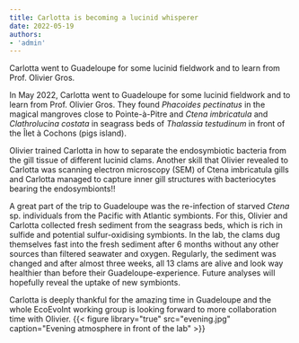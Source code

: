 ```yaml
---
title: Carlotta is becoming a lucinid whisperer
date: 2022-05-19
authors:
- 'admin'
---
```


Carlotta went to Guadeloupe for some lucinid fieldwork and to learn from Prof. Olivier Gros.
<!--more-->

In May 2022, Carlotta went to Guadeloupe for some lucinid fieldwork and to learn from Prof. Olivier Gros. They found *Phacoides pectinatus* in the magical mangroves close to Pointe-à-Pitre and *Ctena imbricatula* and *Clathrolucina costata* in seagrass beds of *Thalassia testudinum* in front of the Îlet à Cochons (pigs island). 

Olivier trained Carlotta in how to separate the endosymbiotic bacteria from the gill tissue of different lucinid clams. Another skill that Olivier revealed to Carlotta was scanning electron microscopy (SEM) of Ctena imbricatula gills and Carlotta managed to capture inner gill structures with bacteriocytes bearing the endosymbionts!!

A great part of the trip to Guadeloupe was the re-infection of starved *Ctena* sp. individuals from the Pacific with Atlantic symbionts. For this, Olivier and Carlotta collected fresh sediment from the seagrass beds, which is rich in sulfide and potential sulfur-oxidising symbionts. In the lab, the clams dug themselves fast into the fresh sediment after 6 months without any other sources than filtered seawater and oxygen. Regularly, the sediment was changed and after almost three weeks, all 13 clams are alive and look way healthier than before their Guadeloupe-experience. Future analyses will hopefully reveal the uptake of new symbionts. 

Carlotta is deeply thankful for the amazing time in Guadeloupe and the whole EcoEvoInt working group is looking forward to more collaboration time with Olivier. 
{{< figure library="true" src="evening.jpg" caption="Evening atmosphere in front of the lab" >}}
